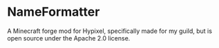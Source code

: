 # NameFormatter
A Minecraft forge mod for Hypixel, specifically made for my guild, but is open source under the Apache 2.0 license.
